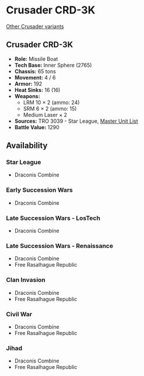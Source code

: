 # Crusader CRD-3K

[Other Crusader variants](../crusader.md)

## Crusader CRD-3K
- **Role:** Missile Boat
- **Tech Base:** Inner Sphere (2765)
- **Chassis:** 65 tons
- **Movement:** 4 / 6
- **Armor:** 192
- **Heat Sinks:** 16 (16)
- **Weapons:**
  - LRM 10 × 2 (ammo: 24)
  - SRM 6 × 2 (ammo: 15)
  - Medium Laser × 2
- **Sources:** TRO 3039 - Star League, [Master Unit List](http://masterunitlist.info/Unit/Details/750/crusader-crd-3k)
- **Battle Value:** 1290

## Availability

### Star League
- Draconis Combine

### Early Succession Wars
- Draconis Combine

### Late Succession Wars - LosTech
- Draconis Combine

### Late Succession Wars - Renaissance
- Draconis Combine
- Free Rasalhague Republic

### Clan Invasion
- Draconis Combine
- Free Rasalhague Republic

### Civil War
- Draconis Combine
- Free Rasalhague Republic

### Jihad
- Draconis Combine
- Free Rasalhague Republic

